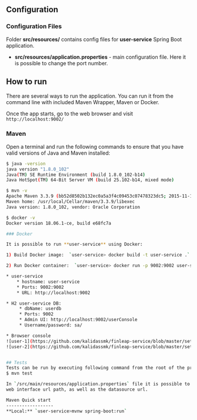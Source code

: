 ## Configuration

### Configuration Files

Folder **src/resources/** contains config files for **user-service** Spring Boot application.

* **src/resources/application.properties** - main configuration file. Here it is possible to change the port number.

## How to run

There are several ways to run the application. You can run it from the command line with included Maven Wrapper, Maven or Docker.

Once the app starts, go to the web browser and visit `http://localhost:9002/`

### Maven

Open a terminal and run the following commands to ensure that you have valid versions of Java and Maven installed:

```bash
$ java -version
java version "1.8.0_102"
Java(TM) SE Runtime Environment (build 1.8.0_102-b14)
Java HotSpot(TM) 64-Bit Server VM (build 25.102-b14, mixed mode)
```

```bash
$ mvn -v
Apache Maven 3.3.9 (bb52d8502b132ec0a5a3f4c09453c07478323dc5; 2015-11-10T16:41:47+00:00)
Maven home: /usr/local/Cellar/maven/3.3.9/libexec
Java version: 1.8.0_102, vendor: Oracle Corporation
```

```bash
$ docker -v
Docker version 18.06.1-ce, build e68fc7a

### Docker

It is possible to run **user-service** using Docker:

1) Build Docker image:  `user-service> docker build -t user-service .`

2) Run Docker container:  `user-service> docker run -p 9002:9002 user-service`

* user-service
    * hostname: user-service
    * Ports: 9002:9002
    * URL: http://localhost:9002

* H2 user-service DB:
     * dbName: userdb
     * Ports: 9002
     * Admin UI: http://localhost:9002/userConsole
     * Username/password: sa/

* Browser console
![user-1](https://github.com/kalidassmk/finleap-service/blob/master/setup/user/user-service-local-db-connection-1.PNG)
![user-2](https://github.com/kalidassmk/finleap-service/blob/master/setup/user/user-service-local-db-connection-2.PNG)


## Tests
Tests can be run by executing following command from the root of the project:
$ mvn test

In `/src/main/resources/application.properties` file it is possible to change both
web interface url path, as well as the datasource url.

Maven Quick start
------------------
**Local:** `user-service>mvnw spring-boot:run`
